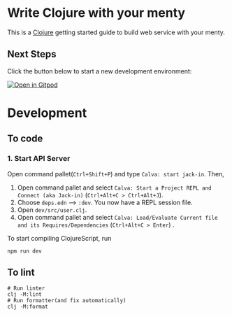 # Write Clojure with your menty

This is a [Clojure](https://clojure.org/) getting started guide to build web service with your menty.

## Next Steps

Click the button below to start a new development environment:

[![Open in Gitpod](https://gitpod.io/button/open-in-gitpod.svg)](https://gitpod.io/#https://github.com/blackawa/write-clojure-with-your-menty)

# Development

## To code

### 1. Start API Server

Open command pallet(`Ctrl+Shift+P`) and type `Calva: start jack-in`.
Then,

1. Open command pallet and select `Calva: Start a Project REPL and Connect (aka Jack-in)` (`Ctrl+Alt+C > Ctrl+Alt+J`).
1. Choose `deps.edn` --> `:dev`. You now have a REPL session file.
1. Open `dev/src/user.clj`.
1. Open command pallet and select `Calva: Load/Evaluate Current file and its Requires/Dependencies` (`Ctrl+Alt+C > Enter`) .

To start compiling ClojureScript, run

    npm run dev

## To lint

    # Run linter
    clj -M:lint
    # Run formatter(and fix automatically)
    clj -M:format
